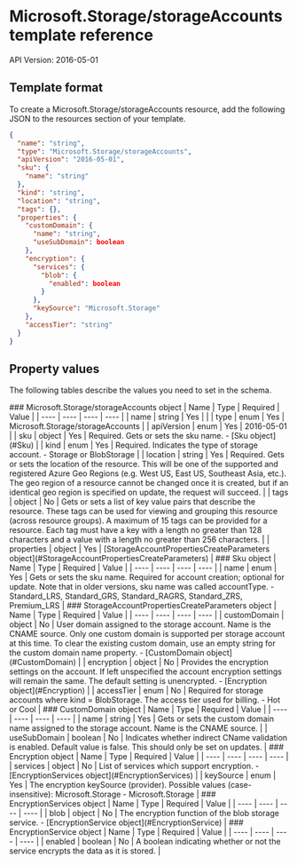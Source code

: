 # Microsoft.Storage/storageAccounts template reference
API Version: 2016-05-01
## Template format

To create a Microsoft.Storage/storageAccounts resource, add the following JSON to the resources section of your template.

```json
{
  "name": "string",
  "type": "Microsoft.Storage/storageAccounts",
  "apiVersion": "2016-05-01",
  "sku": {
    "name": "string"
  },
  "kind": "string",
  "location": "string",
  "tags": {},
  "properties": {
    "customDomain": {
      "name": "string",
      "useSubDomain": boolean
    },
    "encryption": {
      "services": {
        "blob": {
          "enabled": boolean
        }
      },
      "keySource": "Microsoft.Storage"
    },
    "accessTier": "string"
  }
}
```
## Property values

The following tables describe the values you need to set in the schema.

<a id="Microsoft.Storage/storageAccounts" />
### Microsoft.Storage/storageAccounts object
|  Name | Type | Required | Value |
|  ---- | ---- | ---- | ---- |
|  name | string | Yes |  |
|  type | enum | Yes | Microsoft.Storage/storageAccounts |
|  apiVersion | enum | Yes | 2016-05-01 |
|  sku | object | Yes | Required. Gets or sets the sku name. - [Sku object](#Sku) |
|  kind | enum | Yes | Required. Indicates the type of storage account. - Storage or BlobStorage |
|  location | string | Yes | Required. Gets or sets the location of the resource. This will be one of the supported and registered Azure Geo Regions (e.g. West US, East US, Southeast Asia, etc.). The geo region of a resource cannot be changed once it is created, but if an identical geo region is specified on update, the request will succeed. |
|  tags | object | No | Gets or sets a list of key value pairs that describe the resource. These tags can be used for viewing and grouping this resource (across resource groups). A maximum of 15 tags can be provided for a resource. Each tag must have a key with a length no greater than 128 characters and a value with a length no greater than 256 characters. |
|  properties | object | Yes | [StorageAccountPropertiesCreateParameters object](#StorageAccountPropertiesCreateParameters) |


<a id="Sku" />
### Sku object
|  Name | Type | Required | Value |
|  ---- | ---- | ---- | ---- |
|  name | enum | Yes | Gets or sets the sku name. Required for account creation; optional for update. Note that in older versions, sku name was called accountType. - Standard_LRS, Standard_GRS, Standard_RAGRS, Standard_ZRS, Premium_LRS |


<a id="StorageAccountPropertiesCreateParameters" />
### StorageAccountPropertiesCreateParameters object
|  Name | Type | Required | Value |
|  ---- | ---- | ---- | ---- |
|  customDomain | object | No | User domain assigned to the storage account. Name is the CNAME source. Only one custom domain is supported per storage account at this time. To clear the existing custom domain, use an empty string for the custom domain name property. - [CustomDomain object](#CustomDomain) |
|  encryption | object | No | Provides the encryption settings on the account. If left unspecified the account encryption settings will remain the same. The default setting is unencrypted. - [Encryption object](#Encryption) |
|  accessTier | enum | No | Required for storage accounts where kind = BlobStorage. The access tier used for billing. - Hot or Cool |


<a id="CustomDomain" />
### CustomDomain object
|  Name | Type | Required | Value |
|  ---- | ---- | ---- | ---- |
|  name | string | Yes | Gets or sets the custom domain name assigned to the storage account. Name is the CNAME source. |
|  useSubDomain | boolean | No | Indicates whether indirect CName validation is enabled. Default value is false. This should only be set on updates. |


<a id="Encryption" />
### Encryption object
|  Name | Type | Required | Value |
|  ---- | ---- | ---- | ---- |
|  services | object | No | List of services which support encryption. - [EncryptionServices object](#EncryptionServices) |
|  keySource | enum | Yes | The encryption keySource (provider). Possible values (case-insensitive):  Microsoft.Storage - Microsoft.Storage |


<a id="EncryptionServices" />
### EncryptionServices object
|  Name | Type | Required | Value |
|  ---- | ---- | ---- | ---- |
|  blob | object | No | The encryption function of the blob storage service. - [EncryptionService object](#EncryptionService) |


<a id="EncryptionService" />
### EncryptionService object
|  Name | Type | Required | Value |
|  ---- | ---- | ---- | ---- |
|  enabled | boolean | No | A boolean indicating whether or not the service encrypts the data as it is stored. |

